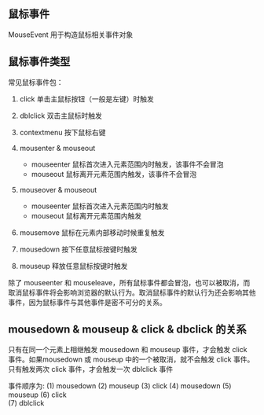 
## 鼠标事件
MouseEvent 用于构造鼠标相关事件对象

## 鼠标事件类型
常见鼠标事件包：
1. click 单击主鼠标按钮（一般是左键）时触发
2. dblclick 双击主鼠标时触发
3. contextmenu 按下鼠标右键
4. mousenter & mouseout
    * mouseenter 鼠标首次进入元素范围内时触发，该事件不会冒泡
    * mouseout 鼠标离开元素范围内触发，该事件不会冒泡
5. mouseover & mouseout
    * mouseenter 鼠标首次进入元素范围内时触发
    * mouseout 鼠标离开元素范围内触发
6. mousemove 鼠标在元素内部移动时候重复触发

7. mousedown 按下任意鼠标按键时触发
8. mouseup 释放任意鼠标按键时触发

除了 mouseenter 和 mouseleave，所有鼠标事件都会冒泡，也可以被取消，而取消鼠标事件将会影响浏览器的默认行为。取消鼠标事件的默认行为还会影响其他事件，因为鼠标事件与其他事件是密不可分的关系。


## mousedown & mouseup & click  & dbclick 的关系
只有在同一个元素上相继触发 mousedown 和 mouseup 事件，才会触发 click 事件。如果mousedown 或 mouseup 中的一个被取消，就不会触发 click 事件。只有触发两次 click 事件，才会触发一次 dblclick 事件

事件顺序为:
(1) mousedown
(2) mouseup
(3) click
(4) mousedown
(5) mouseup
(6) click   
(7) dblclick